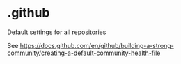 # .github
Default settings for all repositories

See https://docs.github.com/en/github/building-a-strong-community/creating-a-default-community-health-file
